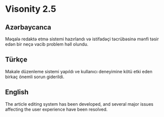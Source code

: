 # Visonity 2.5


## Azərbaycanca
Məqalə redaktə etmə sistemi hazırlandı və istifadəçi təcrübəsinə mənfi təsir edən bir neçə vacib problem həll olundu.

## Türkçe
Makale düzenleme sistemi yapıldı ve kullanıcı deneyimine kötü etki eden birkaç önemli sorun giderildi.

## English
The article editing system has been developed, and several major issues affecting the user experience have been resolved.
